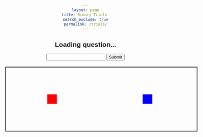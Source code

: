 ```yaml
---
layout: page
title: Binary Trials 
search_exclude: true
permalink: /trials/
---
```


<html lang="en">
<head>
    <meta charset="UTF-8">
    <meta name="viewport" content="width=device-width, initial-scale=1.0">
    <title>Binary Trials</title>
    <style>
        body {
            font-family: Arial, sans-serif;
            text-align: center;
        }
        #gameBoard {
            width: 600px;
            height: 200px;
            border: 2px solid black;
            margin: 20px auto;
            position: relative;
        }
        .player {
            width: 30px;
            height: 30px;
            position: absolute;
            top: 50%;
            transform: translateY(-50%);
        }
        #player1 { background-color: red; left: 130px; }
        #player2 { background-color: blue; left: 430px; }
    </style>
</head>
<body>
    <h2 id="question">Loading question...</h2>
    <input type="text" id="answer">
    <button onclick="submitAnswer()">Submit</button>
    <div id="gameBoard">
        <div id="player1" class="player"></div>
        <div id="player2" class="player"></div>
    </div>
    <script>
        let player1Pos = 130; // Red block starts at 0px
        let player2Pos = 430; // Blue block starts at 300px
        let currentPlayer = 1; // Player 1 starts
        const player1 = document.getElementById("player1");
        const player2 = document.getElementById("player2");
        // Sample questions
        const questions = [
            { question: "What is 5 + 3?", answer: "8" },
            { question: "What is 10 - 4?", answer: "6" },
            { question: "What is 7 + 2?", answer: "9" },
            { question: "What is 12 - 5?", answer: "7" },
            { question: "What is 3 + 6?", answer: "9" }
        ];
        let currentQuestionIndex = 0;
        function updateQuestion() {
            document.getElementById("question").textContent = questions[currentQuestionIndex].question;
        }
        // Initialize game
        window.onload = updateQuestion;
        function submitAnswer() {
            const answer = document.getElementById("answer").value;
            const correctAnswer = questions[currentQuestionIndex].answer;
            if (answer === correctAnswer) {
                alert("Correct! Moving away.");
                player1Pos -= 30; // Moves left (away)
                player2Pos += 30; // Moves right (away)
                player1.style.left = player1Pos + "px";
                player2.style.left = player2Pos + "px";
            } else {
                alert("Incorrect!");
                // Check if players touch
                if (player1Pos >= player2Pos) {
                    player1Pos = 130;
                    player2Pos = 430;
                    player1.style.left = player1Pos + "px";
                    player2.style.left = player2Pos + "px";
                    alert("Game over! The blocks are in the same position.");
                } else {
                    player1Pos += 30; // Moves right (closer)
                    player2Pos -= 30; // Moves left (closer)
                    player1.style.left = player1Pos + "px";
                    player2.style.left = player2Pos + "px";
                }
            }
            // Cycle through questions
            currentQuestionIndex = (currentQuestionIndex + 1) % questions.length;
            document.getElementById("answer").value = '';
            currentPlayer = currentPlayer === 1 ? 2 : 1;
    }
    </script>
</body>
</html>
